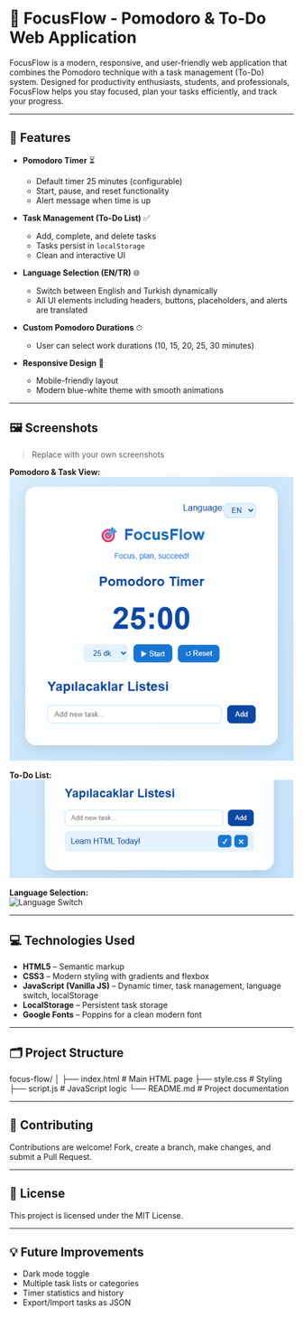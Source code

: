 # 🎯 FocusFlow - Pomodoro & To-Do Web Application

FocusFlow is a modern, responsive, and user-friendly web application that combines the Pomodoro technique with a task management (To-Do) system. Designed for productivity enthusiasts, students, and professionals, FocusFlow helps you stay focused, plan your tasks efficiently, and track your progress.

---

## 🌟 Features

- **Pomodoro Timer** ⏳  
  - Default timer 25 minutes (configurable)  
  - Start, pause, and reset functionality  
  - Alert message when time is up  

- **Task Management (To-Do List)** ✅  
  - Add, complete, and delete tasks  
  - Tasks persist in `localStorage`  
  - Clean and interactive UI  

- **Language Selection (EN/TR)** 🌐  
  - Switch between English and Turkish dynamically  
  - All UI elements including headers, buttons, placeholders, and alerts are translated  

- **Custom Pomodoro Durations** ⏱  
  - User can select work durations (10, 15, 20, 25, 30 minutes)  

- **Responsive Design** 📱  
  - Mobile-friendly layout  
  - Modern blue-white theme with smooth animations  

---

## 🖼 Screenshots

> Replace with your own screenshots  

**Pomodoro & Task View:**  
![Pomodoro View](./assets/screenshots/pomodoro.png)  

**To-Do List:**  
![To-Do List](./assets/screenshots/todolist.png)  

**Language Selection:**  
![Language Switch](./assets/screenshots/language.png)  

---

## 💻 Technologies Used

- **HTML5** – Semantic markup  
- **CSS3** – Modern styling with gradients and flexbox  
- **JavaScript (Vanilla JS)** – Dynamic timer, task management, language switch, localStorage  
- **LocalStorage** – Persistent task storage  
- **Google Fonts** – Poppins for a clean modern font  

---

## 🗂 Project Structure

focus-flow/
│
├── index.html # Main HTML page
├── style.css # Styling
├── script.js # JavaScript logic
└── README.md # Project documentation

---

## 🤝 Contributing

Contributions are welcome! Fork, create a branch, make changes, and submit a Pull Request.

---

## 📝 License

This project is licensed under the MIT License.  

---

## 💡 Future Improvements

- Dark mode toggle  
- Multiple task lists or categories  
- Timer statistics and history  
- Export/Import tasks as JSON  
